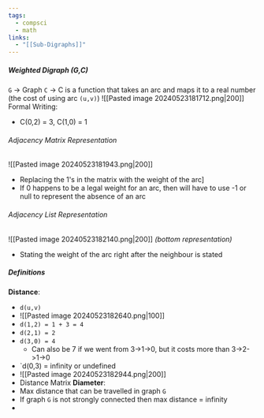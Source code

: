 ```yaml
---
tags:
  - compsci
  - math
links:
  - "[[Sub-Digraphs]]"
---
```

##### Weighted Digraph (G,C)
`G` -> Graph
`C` -> C is a function that takes an arc and maps it to a real number (the cost of using arc `(u,v)`)
![[Pasted image 20240523181712.png|200]]
Formal Writing:
- C(0,2) = 3, C(1,0) = 1
###### Adjacency Matrix Representation
![[Pasted image 20240523181943.png|200]]
- Replacing the 1's in the matrix with the weight of the arc]
- If 0 happens to be a legal weight for an arc, then will have to use -1 or null to represent the absence of an arc
###### Adjacency List Representation
![[Pasted image 20240523182140.png|200]]
*(bottom representation)*
- Stating the weight of the arc right after the neighbour is stated
##### Definitions
**Distance**:
- `d(u,v)`
- ![[Pasted image 20240523182640.png|100]]
- `d(1,2) = 1 + 3 = 4`
- `d(2,1) = 2`
- `d(3,0) = 4`
	- Can also be 7 if we went from 3->1->0, but it costs more than 3->2->1->0
- `d(0,3) = infinity or undefined
- ![[Pasted image 20240523182944.png|200]]
- Distance Matrix
**Diameter**:
- Max distance that can be travelled in graph `G`
- If graph `G` is not strongly connected then max distance = infinity
- 

